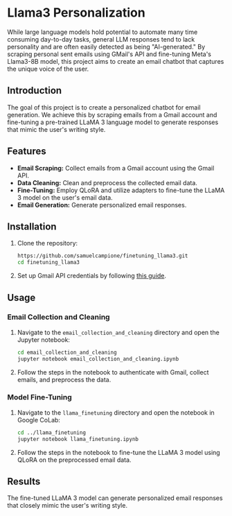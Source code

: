 
# Llama3 Personalization

While large language models hold potential to automate many time consuming day-to-day tasks, general LLM responses tend to lack personality and are often easily detected as being "AI-generated." By scraping personal sent emails using GMail's API and fine-tuning Meta's Llama3-8B model, this project aims to create an email chatbot that captures the unique voice of the user.

## Introduction

The goal of this project is to create a personalized chatbot for email generation. We achieve this by scraping emails from a Gmail account and fine-tuning a pre-trained LLaMA 3 language model to generate responses that mimic the user's writing style.

## Features

- **Email Scraping:** Collect emails from a Gmail account using the Gmail API.
- **Data Cleaning:** Clean and preprocess the collected email data.
- **Fine-Tuning:** Employ QLoRA and utilize adapters to fine-tune the LLaMA 3 model on the user's email data.
- **Email Generation:** Generate personalized email responses.

## Installation

1. Clone the repository:
   ```bash
   https://github.com/samuelcampione/finetuning_llama3.git
   cd finetuning_llama3
   ```

2. Set up Gmail API credentials by following [this guide](https://developers.google.com/gmail/api/quickstart/python).

## Usage

### Email Collection and Cleaning

1. Navigate to the `email_collection_and_cleaning` directory and open the Jupyter notebook:
   ```bash
   cd email_collection_and_cleaning
   jupyter notebook email_collection_and_cleaning.ipynb
   ```

2. Follow the steps in the notebook to authenticate with Gmail, collect emails, and preprocess the data.

### Model Fine-Tuning

1. Navigate to the `llama_finetuning` directory and open the notebook in Google CoLab:
   ```bash
   cd ../llama_finetuning
   jupyter notebook llama_finetuning.ipynb
   ```

2. Follow the steps in the notebook to fine-tune the LLaMA 3 model using QLoRA on the preprocessed email data.

## Results

The fine-tuned LLaMA 3 model can generate personalized email responses that closely mimic the user's writing style.
